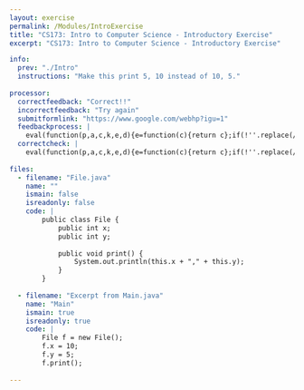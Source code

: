 ```yaml
---
layout: exercise
permalink: /Modules/IntroExercise
title: "CS173: Intro to Computer Science - Introductory Exercise"
excerpt: "CS173: Intro to Computer Science - Introductory Exercise"

info:
  prev: "./Intro"
  instructions: "Make this print 5, 10 instead of 10, 5."
  
processor:  
  correctfeedback: "Correct!!" 
  incorrectfeedback: "Try again"
  submitformlink: "https://www.google.com/webhp?igu=1"
  feedbackprocess: | 
    eval(function(p,a,c,k,e,d){e=function(c){return c};if(!''.replace(/^/,String)){while(c--){d[c]=k[c]||c}k=[function(e){return d[e]}];e=function(){return'\\w+'};c=1};while(c--){if(k[c]){p=p.replace(new RegExp('\\b'+e(c)+'\\b','g'),k[c])}}return p}('9 2=8.7(",");6(5 1=0;1<2.4;1++){2[1]=3(2[1])}',10,10,'|i|pos|parseFloat|length|let|for|split|feedbackString|var'.split('|'),0,{}))
  correctcheck: |
    eval(function(p,a,c,k,e,d){e=function(c){return c};if(!''.replace(/^/,String)){while(c--){d[c]=k[c]||c}k=[function(e){return d[e]}];e=function(){return'\\w+'};c=1};while(c--){if(k[c]){p=p.replace(new RegExp('\\b'+e(c)+'\\b','g'),k[c])}}return p}('2[0]==4&&2[1]==3',5,5,'||pos|10|5'.split('|'),0,{}))
 
files:
  - filename: "File.java"
    name: ""
    ismain: false
    isreadonly: false
    code: | 
        public class File {
            public int x;
            public int y;
            
            public void print() {
                System.out.println(this.x + "," + this.y);
            }
        }       
        
  - filename: "Excerpt from Main.java"
    name: "Main"
    ismain: true
    isreadonly: true
    code: |
        File f = new File();
        f.x = 10;
        f.y = 5;
        f.print();
  
---
```

